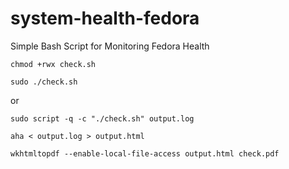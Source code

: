 # system-health-fedora
Simple Bash Script for Monitoring Fedora Health

```
chmod +rwx check.sh
```

```
sudo ./check.sh
```
or
```
sudo script -q -c "./check.sh" output.log

aha < output.log > output.html

wkhtmltopdf --enable-local-file-access output.html check.pdf
```

